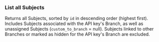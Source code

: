 ### List all Subjects

Returns all Subjects, sorted by `id` in descending order (highest first). Includes Subjects associated with the API key's Branch, as well as unassigned Subjects (`custom_to_branch` = null). Subjects linked to other Branches or marked as hidden for the API key's Branch are excluded.
